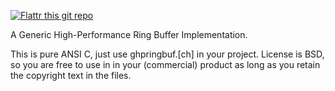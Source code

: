 [![Flattr this git repo](http://api.flattr.com/button/flattr-badge-large.png)](https://flattr.com/submit/auto?user_id=dontmind&url=https://github.com/bk138/ghpringbuf&title=ghpringbuf&language=&tags=github&category=software)

A Generic High-Performance Ring Buffer Implementation.

This is pure ANSI C, just use ghpringbuf.[ch] in your project.
License is BSD, so you are free to use in in your (commercial)
product as long as you retain the copyright text in the files.

